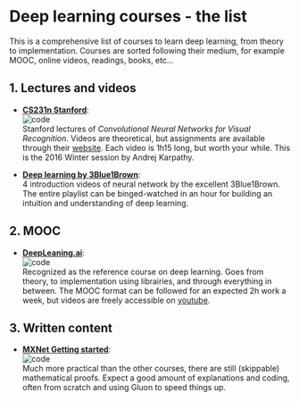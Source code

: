 Deep learning courses - the list
======================================

This is a comprehensive list of courses to learn deep learning, from theory to implementation. Courses are sorted following their medium, for example MOOC, online videos, readings, books, etc...

## 1. Lectures and videos
- **[CS231n Stanford](https://www.youtube.com/watch?v=NfnWJUyUJYU&list=PLkt2uSq6rBVctENoVBg1TpCC7OQi31AlC)**:  
![code](https://img.shields.io/badge/code-intermediate-yellow.svg?logo=python "Intermediate")  
Stanford lectures of *Convolutional Neural Networks for Visual Recognition*. Videos are theoretical, but assignments are available through their [website](http://cs231n.stanford.edu/). Each video is 1h15 long, but worth your while. This is the 2016 Winter session by Andrej Karpathy.

- **[Deep learning by 3Blue1Brown](https://www.youtube.com/watch?v=aircAruvnKk&list=PLZHQObOWTQDNU6R1_67000Dx_ZCJB-3pi)**:  
4 introduction videos of neural network by the excellent 3Blue1Brown. The entire playlist can be binged-watched in an hour for building an intuition and understanding of deep learning.

## 2. MOOC
- **[DeepLeaning.ai](https://www.coursera.org/specializations/deep-learning)**:  
![code](https://img.shields.io/badge/code-intermediate-yellow.svg?logo=python "Intermediate")  
Recognized as the reference course on deep learning. Goes from theory, to implementation using librairies, and through everything in between. The MOOC format can be followed for an expected 2h work a week, but videos are freely accessible on [youtube](https://www.youtube.com/watch?v=CS4cs9xVecg&list=PLkDaE6sCZn6Ec-XTbcX1uRg2_u4xOEky0).

## 3. Written content
- **[MXNet Getting started](http://gluon.mxnet.io/chapter02_supervised-learning/linear-regression-scratch.html)**:  
![code](https://img.shields.io/badge/code-intermediate-yellow.svg?logo=python "Intermediate")  
Much more practical than the other courses, there are still (skippable) mathematical proofs. Expect a good amount of explanations and coding, often from scratch and using Gluon to speed things up.
